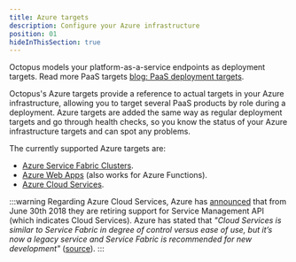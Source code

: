 ```yaml
---
title: Azure targets
description: Configure your Azure infrastructure
position: 01
hideInThisSection: true
---
```


Octopus models your platform-as-a-service endpoints as deployment targets. Read more PaaS targets [blog: PaaS deployment targets](https://octopus.com/blog/paas-targets).

Octopus's Azure targets provide a reference to actual targets in your Azure infrastructure, allowing you to target several PaaS products by role during a deployment. Azure targets are added the same way as regular deployment targets and go through health checks, so you know the status of your Azure infrastructure targets and can spot any problems.

The currently supported Azure targets are:

- [Azure Service Fabric Clusters](/service-fabric-cluster-targets/index.md).
- [Azure Web Apps](/web-app-targets/index.md) (also works for Azure Functions).
- [Azure Cloud Services](/cloud-service-targets/index.md).

:::warning
Regarding Azure Cloud Services, Azure has [announced](https://blogs.msdn.microsoft.com/appserviceteam/2018/03/12/deprecating-service-management-apis-support-for-azure-app-services/) that from June 30th 2018 they are retiring support for Service Management API (which indicates Cloud Services). Azure has stated that _"Cloud Services is similar to Service Fabric in degree of control versus ease of use, but it’s now a legacy service and Service Fabric is recommended for new development"_ ([source](https://docs.microsoft.com/en-us/azure/app-service/choose-web-site-cloud-service-vm)).
:::
